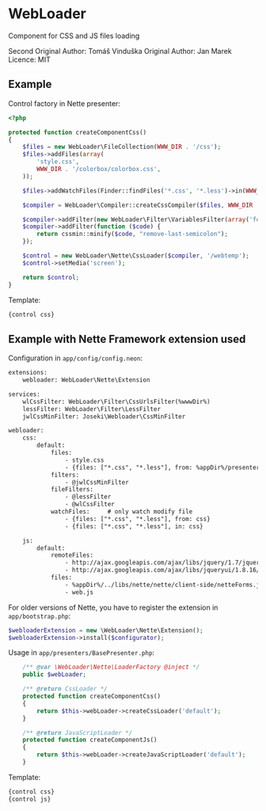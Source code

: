 WebLoader
=========

Component for CSS and JS files loading


Second Original Author: Tomáš Vinduška
Original Author: Jan Marek
Licence: MIT

Example
-------

Control factory in Nette presenter:

```php
<?php

protected function createComponentCss()
{
	$files = new WebLoader\FileCollection(WWW_DIR . '/css');
	$files->addFiles(array(
		'style.css',
		WWW_DIR . '/colorbox/colorbox.css',
	));

	$files->addWatchFiles(Finder::findFiles('*.css', '*.less')->in(WWW_DIR . '/css'));

	$compiler = WebLoader\Compiler::createCssCompiler($files, WWW_DIR . '/temp');

	$compiler->addFilter(new WebLoader\Filter\VariablesFilter(array('foo' => 'bar')));
	$compiler->addFilter(function ($code) {
		return cssmin::minify($code, "remove-last-semicolon");
	});

	$control = new WebLoader\Nette\CssLoader($compiler, '/webtemp');
	$control->setMedia('screen');

	return $control;
}
```

Template:

```html
{control css}
```

Example with Nette Framework extension used
-------------------------------------------

Configuration in `app/config/config.neon`:

```html
extensions:
	webloader: WebLoader\Nette\Extension

services:
	wlCssFilter: WebLoader\Filter\CssUrlsFilter(%wwwDir%)
	lessFilter: WebLoader\Filter\LessFilter
	jwlCssMinFilter: Joseki\Webloader\CssMinFilter

webloader:
	css:
		default:
			files:
				- style.css
				- {files: ["*.css", "*.less"], from: %appDir%/presenters} # Nette\Utils\Finder support
			filters:
				- @jwlCssMinFilter
			fileFilters:
				- @lessFilter
				- @wlCssFilter
			watchFiles:		# only watch modify file
				- {files: ["*.css", "*.less"], from: css}
				- {files: ["*.css", "*.less"], in: css}

	js:
		default:
			remoteFiles:
				- http://ajax.googleapis.com/ajax/libs/jquery/1.7/jquery.min.js
				- http://ajax.googleapis.com/ajax/libs/jqueryui/1.8.16/jquery-ui.min.js
			files:
				- %appDir%/../libs/nette/nette/client-side/netteForms.js
				- web.js
```

For older versions of Nette, you have to register the extension in `app/bootstrap.php`:

```php
$webloaderExtension = new \WebLoader\Nette\Extension();
$webloaderExtension->install($configurator);
```

Usage in `app/presenters/BasePresenter.php`:

```php
	/** @var \WebLoader\Nette\LoaderFactory @inject */
	public $webLoader;

	/** @return CssLoader */
	protected function createComponentCss()
	{
		return $this->webLoader->createCssLoader('default');
	}

	/** @return JavaScriptLoader */
	protected function createComponentJs()
	{
		return $this->webLoader->createJavaScriptLoader('default');
	}
```


Template:

```html
{control css}
{control js}
```
